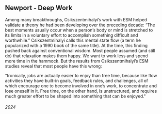 ## Newport - Deep Work

Among many breakthroughs, Csikszentmihalyi’s work with ESM helped validate a theory he had been developing over the preceding decade: “The best moments usually occur when a person’s body or mind is stretched to its limits in a voluntary effort to accomplish something difficult and worthwhile.”
Csikszentmihalyi calls this mental state flow (a term he popularized with a 1990 book of the same title).
At the time, this finding pushed back against conventional wisdom.
Most people assumed (and still do) that relaxation makes them happy.
We want to work less and spend more time in the hammock.
But the results from Csikszentmihalyi’s ESM studies reveal that most people have this wrong: 

"Ironically, jobs are actually easier to enjoy than free time, because like flow activities they have built-in goals, feedback rules, and challenges, all of which encourage one to become involved in one’s work, to concentrate and lose oneself in it.
Free time, on the other hand, is unstructured, and requires much greater effort to be shaped into something that can be enjoyed."





###### 2024